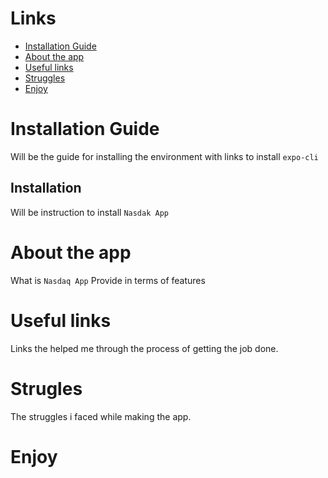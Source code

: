 # Links
* [Installation Guide](#license)
* [About the app](#about-the-app)
* [Useful links](#usiful-links)
* [Struggles](#struggles)
* [Enjoy](#enjoy)

# Installation Guide

Will be the guide for installing the environment with links to install ```expo-cli```

## Installation

Will be instruction to install ```Nasdak App```

# About the app

What is ```Nasdaq App``` Provide in terms of features

# Useful links

Links the helped me through the process of getting the job done.

# Strugles

The struggles i faced while making the app.

# Enjoy